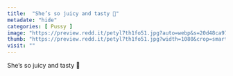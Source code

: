 ```yaml
---
title:  "She’s so juicy and tasty 💋"
metadate: "hide"
categories: [ Pussy ]
image: "https://preview.redd.it/petyl7th1fo51.jpg?auto=webp&s=20d48ca972e466e948141ae525824558c3441eac"
thumb: "https://preview.redd.it/petyl7th1fo51.jpg?width=1080&crop=smart&auto=webp&s=9dc77b514c9dbd00ed420c957171066ae1aacdb9"
visit: ""
---
```

She’s so juicy and tasty 💋
